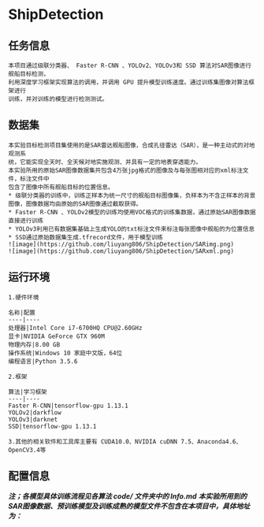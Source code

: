 # ShipDetection
## 任务信息
	本项目通过级联分类器、 Faster R-CNN 、YOLOv2、YOLOv3和 SSD 算法对SAR图像进行舰船目标检测，  
	利用深度学习框架实现算法的调用，并调用 GPU 提升模型训练速度。通过训练集图像对算法框架进行  
	训练，并对训练的模型进行检测测试。  
## 数据集
	本实验目标检测项目集使用的是SAR雷达舰船图像，合成孔径雷达（SAR），是一种主动式的对地观测系  
	统，它能实现全天时、全天候对地实施观测、并具有一定的地表穿透能力。  
	本实验所用的原始SAR图像数据集共包含4万张jpg格式的图像及与每张图相对应的xml标注文件，标注文件中  
	包含了图像中所有舰船目标的位置信息。
	* 级联分类器的训练中，训练正样本为统一尺寸的舰船目标图像集，负样本为不含正样本的背景图像，图像数据均由原始的SAR图像通过截取获得。
	* Faster R-CNN 、YOLOv2模型的训练均使用VOC格式的训练集数据，通过原始SAR图像数据直接进行训练
	* YOLOv3利用已有数据集基础上生成YOLO的txt标注文件来标注每张图像中舰船的为位置信息
	* SSD通过原始数据集生成.tfrecord文件，用于模型训练
	![image](https://github.com/liuyang806/ShipDetection/SARimg.png)
	![image](https://github.com/liuyang806/ShipDetection/SARxml.png)
## 运行环境
	1.硬件环境

	名称|配置
	----|----
	处理器|Intel Core i7-6700HQ CPU@2.60GHz
	显卡|NVIDIA GeForce GTX 960M
	物理内存|8.00 GB
	操作系统|Windows 10 家庭中文版，64位
	编程语言|Python 3.5.6
	
	2.框架

	算法|学习框架
	----|----
	Faster R-CNN|tensorflow-gpu 1.13.1
	YOLOv2|darkflow
	YOLOv3|darknet
	SSD|tensorflow-gpu 1.13.1
	
	3.其他的相关软件和工具库主要有 CUDA10.0、NVIDIA cuDNN 7.5、Anaconda4.6、OpenCV3.4等

## 配置信息
	
***注；各模型具体训练流程见各算法 code/ 文件夹中的 Info.md***
***本实验所用到的SAR图像数据、预训练模型及训练成熟的模型文件不包含在本项目中，具体地址为：***
